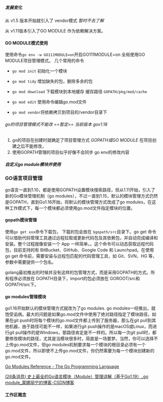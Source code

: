 ##### 发展变化

从 v1.5 版本开始就引入了 vendor模式  *暂时不去了解*

从 v1.11版本引入了GO MODULE 作为依赖解决方案。

#### GO MODULE模式使用

使用命令`go env -w GO111MODULE=on`开启GO111MODULE=on  全局使用GO MODULE项目管理模式。 几个常用的命令

- `go mod init`  初始化一个模块
- `go mod tidy`  增加缺失的包，删除多余的包

- `go mod download`  下载模块到本地缓存 缓存路径 `GOPATH/pkg/mod/cache`
- `go mod edit`  使用命令编辑go.mod文件
- `go mod vendor`将依赖拷贝到项目的/vendor目录下

###### go的项目管理模式不能改 ==暂定==  当前版本 gov1.18

1. go的项目在创建时就确定了项目管理方式 *GOPATH或GO MODULE* 在项目创建之后不能修改，
2. 使用GOPATH管理的项目似乎好像不会同步 go env的修改内容

##### 自定义go module模块并使用

### GO语言项目管理

  go语言一直到1.10，都是使用GOPATH设置模块搜索路径，但从1.11开始，引入了新的Go模块管理机制（go modules），不过一直到1.15，默认的模块管理方式仍然是GOPATH，直到Go1.16开始，将默认的模块管理方式改成了go modules，在这种工作模式下，每一个模块都必须使用go.mod文件指定模块的位置。

#### gopath模块管理

使用`go get xxx`命令下载包， 下载的包会放在 `$gopath/src`目录下。go get 命令可以借助代码管理工具通过远程拉取或更新代码包及其依赖包，并自动完成编译和安装。整个过程就像安装一个 App 一样简单。。这个命令可以动态获取远程代码包，目前支持的有 BitBucket、GitHub、Google Code 和 Launchpad。在使用 go get 命令前，需要安装与远程包匹配的代码管理工具，如 Git、SVN、HG 等，参数中需要提供一个包名。

golang最初推出的时候并没有这样的包管理方式，而是采用GOPATH的方式。所有程序必须放在 GOPATH目录下，import的包必须放在 GOROOT/src和GOPATH/src下。

#### go modules管理模块

go1.16开始默认的模块管理方式就改为了go modules.  go modules一经推出，就饱受诟病。最大的问题是如果go.mod文件中使用了绝对路径指定了模块路径，如果在git push时将每个模块的go.mod文件都上传到了服务器，那么在git pull到其他机器，由于路径可能不一样，如果进行git push操作的是macOS或Linux，而进行git pull操作的是Windows，那路径肯定是不一样的。所以每一次git pull时，都要修改模块的路径，尤其是当模块很多时，简直是一场噩梦。当然，你可以选择不上传go.mod文件，但go modules机制要求每一个模块的根目录必须有一个go.mod文件，所以即使不上传go.mod文件，你仍然需要为每一个模块创建新的go.mod文件。

[Go Modules Reference - The Go Programming Language](https://go.dev/ref/mod#go-get)

[(26条消息) 史上最全的Go语言模块（Module）管理详解（基于Go1.19）_go module_蒙娜丽宁的博客-CSDN博客](https://blog.csdn.net/nokiaguy/article/details/126827058)

#### 工作区概念
